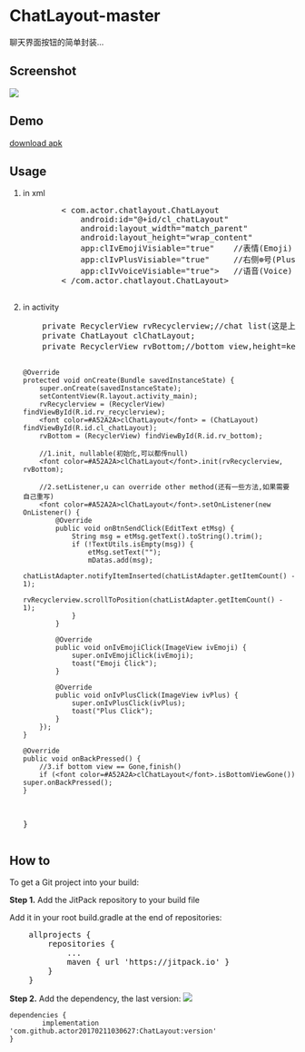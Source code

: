 # ChatLayout-master
聊天界面按钮的简单封装...

## Screenshot
<img src="captures/example.gi"></img>

## Demo
<a href="captures/app-debug.apk" target="_blank">download apk</a>

## Usage
<ol>
	<li> in xml
	<pre>
		< com.actor.chatlayout.ChatLayout
		    android:id="@+id/cl_chatLayout"
		    android:layout_width="match_parent"
		    android:layout_height="wrap_content"
		    app:clIvEmojiVisiable="true"	//表情(Emoji) Visiable(true default)
		    app:clIvPlusVisiable="true"		//右侧⊕号(Plus) Visiable(true default)
		    app:clIvVoiceVisiable="true">	//语音(Voice) Visiable(true default)
		< /com.actor.chatlayout.ChatLayout>
	</pre>
	</li>
	<li>in activity
<pre>
    private RecyclerView rvRecyclerview;//chat list(这是上面的聊天列表)
    private ChatLayout clChatLayout;
    private RecyclerView rvBottom;//bottom view,height=keyboard's height(这是下面的view,会动态设置和键盘一样的高度)

    @Override
    protected void onCreate(Bundle savedInstanceState) {
        super.onCreate(savedInstanceState);
        setContentView(R.layout.activity_main);
        rvRecyclerview = (RecyclerView) findViewById(R.id.rv_recyclerview);
        <font color=#A52A2A>clChatLayout</font> = (ChatLayout) findViewById(R.id.cl_chatLayout);
        rvBottom = (RecyclerView) findViewById(R.id.rv_bottom);

        //1.init, nullable(初始化,可以都传null)
        <font color=#A52A2A>clChatLayout</font>.init(rvRecyclerview, rvBottom);

        //2.setListener,u can override other method(还有一些方法,如果需要自己重写)
        <font color=#A52A2A>clChatLayout</font>.setOnListener(new OnListener() {
            @Override
            public void onBtnSendClick(EditText etMsg) {
                String msg = etMsg.getText().toString().trim();
                if (!TextUtils.isEmpty(msg)) {
                    etMsg.setText("");
                    mDatas.add(msg);
                    chatListAdapter.notifyItemInserted(chatListAdapter.getItemCount() - 1);
                    rvRecyclerview.scrollToPosition(chatListAdapter.getItemCount() - 1);
                }
            }

            @Override
            public void onIvEmojiClick(ImageView ivEmoji) {
                super.onIvEmojiClick(ivEmoji);
                toast("Emoji Click");
            }

            @Override
            public void onIvPlusClick(ImageView ivPlus) {
                super.onIvPlusClick(ivPlus);
                toast("Plus Click");
            }
        });
    }

    @Override
    public void onBackPressed() {
        //3.if bottom view == Gone,finish()
        if (<font color=#A52A2A>clChatLayout</font>.isBottomViewGone()) super.onBackPressed();
    }
}
</pre>
	</li>
</ol>


## How to
To get a Git project into your build:

**Step 1.** Add the JitPack repository to your build file

Add it in your root build.gradle at the end of repositories:
<pre>
	allprojects {
		repositories {
			...
			maven { url 'https://jitpack.io' }
		}
	}
</pre>


**Step 2.** Add the dependency, the last version:
[![](https://jitpack.io/v/actor20170211030627/ChatLayout.svg)](https://jitpack.io/#actor20170211030627/ChatLayout)

	dependencies {
	        implementation 'com.github.actor20170211030627:ChatLayout:version'
	}
